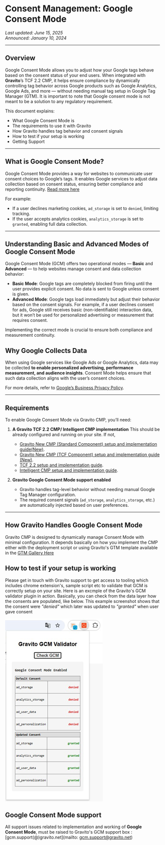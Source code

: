 # Consent Management: Google Consent Mode

*Last updated: June 15, 2025*  
*Announced: January 10, 2024*

---

## Overview

Google Consent Mode allows you to adjust how your Google tags behave based on the consent status of your end users. When integrated with **Gravito**’s TCF 2.2 CMP, it helps ensure compliance by dynamically controlling tag behavior across Google products such as Google Analytics, Google Ads, and more — without needing manual tag setup in Google Tag Manager (GTM). It is important to note that Google consent mode is not meant to be a solution to any regulatory requirement.

This document explains:

- What Google Consent Mode is  
- The requirements to use it with Gravito  
- How Gravito handles tag behavior and consent signals  
- How to test if your setup is working  
- Getting Support

---

## What is Google Consent Mode?

Google Consent Mode provides a way for websites to communicate user consent choices to Google’s tags. It enables Google services to adjust data collection based on consent status, ensuring better compliance and reporting continuity. [Read more here]( https://developers.google.com/tag-platform/security/guides/consent?consentmode=advanced)

For example:

- If a user declines marketing cookies, `ad_storage` is set to `denied`, limiting tracking.
- If the user accepts analytics cookies, `analytics_storage` is set to `granted`, enabling full data collection.

---

## Understanding Basic and Advanced Modes of Google Consent Mode

Google Consent Mode (GCM) offers two operational modes — **Basic** and **Advanced** — to help websites manage consent and data collection behavior:

- **Basic Mode**: Google tags are completely blocked from firing until the user provides explicit consent. No data is sent to Google unless consent is given.
- **Advanced Mode**: Google tags load immediately but adjust their behavior based on the consent signals. For example, if a user declines consent for ads, Google still receives basic (non-identifiable) interaction data, but it won’t be used for personalized advertising or measurement that requires consent.

Implementing the correct mode is crucial to ensure both compliance and measurement continuity.

## Why Google Collects Data

When using Google services like Google Ads or Google Analytics, data may be collected **to enable personalized advertising, performance measurement, and audience insights**. Consent Mode helps ensure that such data collection aligns with the user’s consent choices.

For more details, refer to [Google’s Business Privacy Policy](https://business.safety.google/privacy/).

---

## Requirements

To enable Google Consent Mode via Gravito CMP, you’ll need:

1. **A Gravito TCF 2.2 CMP/ Intelligent CMP implementation**
This should be already configured and running on your site. If not, 

      - [Gravito New CMP (Standard Component) setup and implementation guide(New)](../Gravito_V6_CMP/Components/StandardCMP/Gravito_cmp_gcmv2.md).
      - [Gravito New CMP (TCF Component) setup and implementation guide (New)](../Gravito_V6_CMP/Components/TCFCMP/tcf_cmp_gcmv2.md).
      - [TCF 2.2 setup and implementation guide](../Gravito_TCF_2.2_CMP/advanced/googleconsentmode.md).
      - [Intelligent CMP setup and implementation guide](../Gravito_Intelligent_CMP/advanced/Google_consent_mode_v2.md).
   

2. **Gravito Google Consent Mode support enabled**
      - Gravito handles tag-level behavior without needing manual Google Tag Manager configuration.  
      - The required consent signals (`ad_storage`, `analytics_storage`, etc.) are automatically injected based on user preferences.

---

## How Gravito Handles Google Consent Mode

Gravito CMP is designed to dynamically manage Consent Mode with minimal configuration. It depends basically on how you implement the CMP either with the deployment script or using Gravito's GTM template available in the [GTM Gallery Here](https://tagmanager.google.com/gallery/#/owners/GravitoLtd/templates/gravito-cmp-gtm-template)


## How to test if your setup is working

Please get in touch with Gravito support to get access to tooling which includes chrome extension's, sample script etc to validate that GCM is correctly setup on your site. 
Here is an excmple of the Gravito's GCM validator plugin in action. Basically, you can check from the data layer how the consents are populated, like below. This example screenshot shows that the consent were *"denied"* which later was updated to *"granted"* when user gave consent

 ![Screenshot of Gravito's GCM Validator](./img/gcm_validator.jpg "Screenshot of Gravito's GCM Validator")


## Google Consent Mode support

All support issues related to implementation and working of **Google Consent Mode**, must be raised to Gravito's GCM support box : [gcm.support(@)gravito.net](mailto: gcm.support@gravito.net)